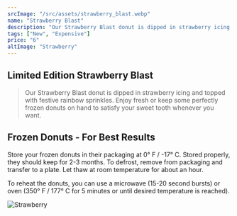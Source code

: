 ```yaml
---
srcImage: "/src/assets/strawberry_blast.webp"
name: "Strawberry Blast"
description: "Our Strawberry Blast donut is dipped in strawberry icing and topped with festive rainbow sprinkles!!!"
tags: ["New", "Expensive"]
price: "6"
altImage: "Strawberry"
---
```



## Limited Edition Strawberry Blast

> Our Strawberry Blast donut is dipped in strawberry icing and topped with festive rainbow sprinkles. Enjoy fresh or keep some perfectly frozen donuts on hand to satisfy your sweet tooth whenever you want.

## Frozen Donuts - For Best Results

Store your frozen donuts in their packaging at 0° F / -17° C. Stored properly, they should keep for 2-3 months. To defrost, remove from packaging and transfer to a plate. Let thaw at room temperature for about an hour.

To reheat the donuts, you can use a microwave (15-20 second bursts) or oven (350° F / 177° C for 5 minutes or until desired temperature is reached).

![Strawberry](https://media.crystallize.com/dounot/22/12/2/2/@200/donuts.avif)